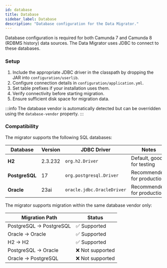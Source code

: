 ```yaml
---
id: database
title: Database
sidebar_label: Database
description: "Database configuration for the Data Migrator."
---
```


Database configuration is required for both Camunda 7 and Camunda 8 (RDBMS history) data sources. The Data Migrator uses JDBC to connect to these databases.

### Setup

1. Include the appropriate JDBC driver in the classpath by dropping the JAR into `configuration/userlib`.
2. Configure connection details in `configuration/application.yml`.
3. Set table prefixes if your installation uses them.
4. Verify connectivity before starting migration.
5. Ensure sufficient disk space for migration data.

:::info
The database vendor is automatically detected but can be overridden using the `database-vendor` property.
:::

### Compatibility

The migrator supports the following SQL databases:

| Database       | Version | JDBC Driver                | Notes                      |
| -------------- | ------- | -------------------------- | -------------------------- |
| **H2**         | 2.3.232 | `org.h2.Driver`            | Default, good for testing  |
| **PostgreSQL** | 17      | `org.postgresql.Driver`    | Recommended for production |
| **Oracle**     | 23ai    | `oracle.jdbc.OracleDriver` | Recommended for production |

The migrator supports migration within the same database vendor only:

| Migration Path          | Status           |
| ----------------------- | ---------------- |
| PostgreSQL → PostgreSQL | ✅ Supported     |
| Oracle → Oracle         | ✅ Supported     |
| H2 → H2                 | ✅ Supported     |
| PostgreSQL → Oracle     | ❌ Not supported |
| Oracle → PostgreSQL     | ❌ Not supported |
